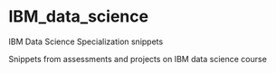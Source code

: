 # IBM_data_science
IBM Data Science Specialization snippets

Snippets from assessments and projects on IBM data science course
